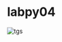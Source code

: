 # labpy04
![tgs](https://user-images.githubusercontent.com/56193251/69902247-b387f580-13bd-11ea-809e-797e3468e918.PNG)
